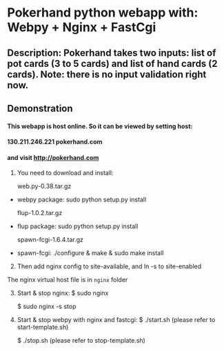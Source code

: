# Pokerhand python webapp with: Webpy + Nginx + FastCgi

## Description: Pokerhand takes two inputs: list of pot cards (3 to 5 cards) and list of hand cards (2 cards). Note: there is no input validation right now.

## Demonstration
#### This webapp is host online. So it can be viewed by setting host:
####      130.211.246.221    pokerhand.com
#### and visit http://pokerhand.com


1. You need to download and install:

    web.py-0.38.tar.gz
+ webpy package: sudo python setup.py install

    flup-1.0.2.tar.gz
+ flup package: sudo python setup.py install

    spawn-fcgi-1.6.4.tar.gz
+ spawn-fcgi: ./configure & make & sudo make install

2. Then add nginx config to site-available, and ln -s to site-enabled

The nginx virtual host file is in `nginx` folder

3. Start & stop nginx: 
   $ sudo nginx

   $ sudo nginx -s stop

4. Start & stop webpy with nginx and fastcgi:
   $ ./start.sh (please refer to start-template.sh)

   $ ./stop.sh (please refer to stop-template.sh)
